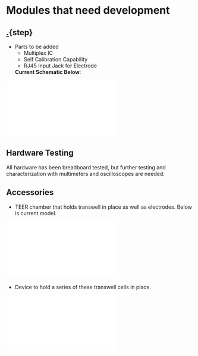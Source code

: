 # Modules that need development


## [.](hardware.md){step}
* Parts to be added
    * Multiplex IC
    * Self Calibration Capability
    * RJ45 Input Jack for Electrode</ul>
**Current Schematic Below**:


![](documents/Schematic_Flexi-TEER_2022-04-20.pdf)


## Hardware Testing
All hardware has been breadboard tested, but further testing and characterization with multimeters and oscilloscopes are needed. 




## Accessories
* TEER chamber that holds transwell in place as well as electrodes. Below is current model. 





![](models/CustomtranswellTEERchamber002.stl)





* Device to hold a series of these transwell cells in place. 

![](models/TEErMainDesignA.stl)








